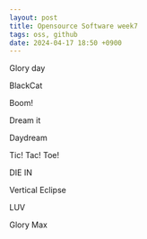 ```yaml
---
layout: post
title: Opensource Software week7
tags: oss, github
date: 2024-04-17 18:50 +0900
---
```


Glory day

BlackCat

Boom!

Dream it

Daydream

Tic! Tac! Toe!

DIE IN

Vertical Eclipse

LUV

Glory Max
